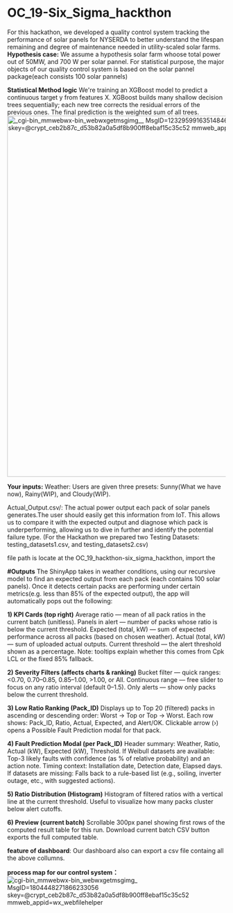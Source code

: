 # OC_19-Six_Sigma_hackthon
For this hackathon, we developed a quality control system tracking the performance of solar panels
for NYSERDA to better understand the lifespan remaining and degree of maintenance needed in utility-scaled solar farms.
**Hypothesis case:**
We assume a hypothesis solar farm whoose total power out of 50MW, and 700 W per solar pannel. For statistical purpose, the major objects of our quality control system is based on the solar pannel package(each consists 100 solar pannels)

**Statistical Method logic**
We're training an XGBoost model to predict a continuous target y from features X. XGBoost builds many shallow decision trees sequentially; each new tree corrects the residual errors of the previous ones. The final prediction is the weighted sum of all trees.
<img width="843" height="830" alt="_cgi-bin_mmwebwx-bin_webwxgetmsgimg__ MsgID=1232959916351484610 skey=@crypt_ceb2b87c_d53b82a0a5df8b900ff8ebaf15c35c52 mmweb_appid=wx_webfilehelper" src="https://github.com/user-attachments/assets/93ec8829-dbe2-460d-9d71-1a8cbe22c74e" />

**Your inputs:**
Weather: Users are given three presets: Sunny(What we have now), Rainy(WIP), and Cloudy(WIP).

Actual_Output.csv/: The actual power output each pack of solar panels generates.The user should easily get this information from IoT. This allows us to compare it with the expected output and diagnose which pack is underperforming, allowing us to dive in further and identify the potential failure type.
(For the Hackathon we prepared two Testing Datasets: testing_datasets1.csv, and testing_datasets2.csv)

file path is locate at the OC_19_hackthon-six_sigma_hackthon, import the 


**#Outputs**
The ShinyApp takes in weather conditions, using our recursive model to find an expected output from each pack (each contains 100 solar panels). Once it detects certain packs are performing under certain metrics(e.g. less than 85% of the expected output), the app will automatically pops out the following: 

**1) KPI Cards (top right)**
Average ratio — mean of all pack ratios in the current batch (unitless).
Panels in alert — number of packs whose ratio is below the current threshold.
Expected (total, kW) — sum of expected performance across all packs (based on chosen weather).
Actual (total, kW) — sum of uploaded actual outputs.
Current threshold — the alert threshold shown as a percentage.
Note: tooltips explain whether this comes from Cpk LCL or the fixed 85% fallback.

**2) Severity Filters (affects charts & ranking)**
Bucket filter — quick ranges: <0.70, 0.70–0.85, 0.85–1.00, >1.00, or All.
Continuous range — free slider to focus on any ratio interval (default 0–1.5).
Only alerts — show only packs below the current threshold.

**3) Low Ratio Ranking (Pack_ID)**
Displays up to Top 20 (filtered) packs in ascending or descending order:
Worst → Top or Top → Worst.
Each row shows: Pack_ID, Ratio, Actual, Expected, and Alert/OK.
Clickable arrow (›) opens a Possible Fault Prediction modal for that pack.

**4) Fault Prediction Modal (per Pack_ID)**
Header summary: Weather, Ratio, Actual (kW), Expected (kW), Threshold.
If Weibull datasets are available:
Top-3 likely faults with confidence (as % of relative probability) and an action note.
Timing context: Installation date, Detection date, Elapsed days.
If datasets are missing:
Falls back to a rule-based list (e.g., soiling, inverter outage, etc., with suggested actions).

**5) Ratio Distribution (Histogram)**
Histogram of filtered ratios with a vertical line at the current threshold.
Useful to visualize how many packs cluster below alert cutoffs.

**6) Preview (current batch)**
Scrollable 300px panel showing first rows of the computed result table for this run.
Download current batch CSV button exports the full computed table.

**feature of dashboard**:
Our dashboard also can export a csv file containg all the above collumns.

**process map for our control system：**
![_cgi-bin_mmwebwx-bin_webwxgetmsgimg__ MsgID=1804448271866233056 skey=@crypt_ceb2b87c_d53b82a0a5df8b900ff8ebaf15c35c52 mmweb_appid=wx_webfilehelper](https://github.com/user-attachments/assets/50cfbfae-636c-46fe-bc1a-2a681e0e1955)

